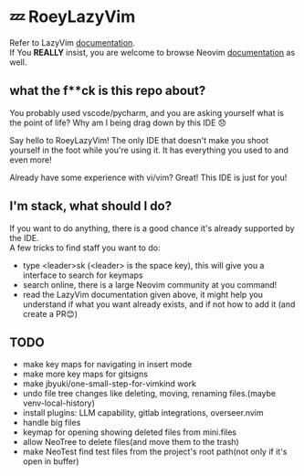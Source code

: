 # 💤 RoeyLazyVim

Refer to LazyVim [documentation](https://lazyvim.github.io/installation). <br>
If You **REALLY** insist, you are welcome to browse Neovim [documentation](https://neovim.io/doc/user/) as well.

## what the f**ck is this repo about?

You probably used vscode/pycharm, and you are asking yourself what is the point of life? Why am I being drag down by this IDE 😞 <br>

Say hello to RoeyLazyVim! The only IDE that doesn't make you shoot yourself in the foot while you're using it. It has everything you used to and even more! <br>

Already have some experience with vi/vim? Great! This IDE is just for you!
## I'm stack, what should I do?
If you want to do anything, there is a good chance it's already supported by the IDE. <br>
A few tricks to find staff you want to do:

- type \<leader>sk (\<leader> is the space key), this will give you a interface to search for keymaps
- search online, there is a large Neovim community at you command!
- read the LazyVim documentation given above, it might help you understand if what you want already exists, and if not how to add it (and create a PR😊)

## TODO
- make key maps for navigating in insert mode
- make more key maps for gitsigns
- make jbyuki/one-small-step-for-vimkind work
- undo file tree changes like deleting, moving, renaming files.(maybe venv-local-history)
- install plugins: LLM capability, gitlab integrations, overseer.nvim
- handle big files
- keymap for opening showing deleted files from mini.files
- allow NeoTree to delete files(and move them to the trash) 
- make NeoTest find test files from the project's root path(not only if it's open in buffer)
